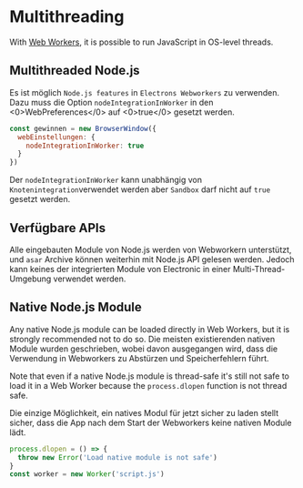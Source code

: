 # Multithreading

With [Web Workers][web-workers], it is possible to run JavaScript in OS-level threads.

## Multithreaded Node.js

Es ist möglich `Node.js features` in `Electrons Webworkers` zu verwenden. Dazu muss die Option `nodeIntegrationInWorker` in den <0>WebPreferences</0> auf <0>true</0> gesetzt werden.

```javascript
const gewinnen = new BrowserWindow({
  webEinstellungen: {
    nodeIntegrationInWorker: true
  }
})
```

Der `nodeIntegrationInWorker` kann unabhängig von `Knotenintegration`verwendet werden aber `Sandbox` darf nicht auf `true` gesetzt werden.

## Verfügbare APIs

Alle eingebauten Module von Node.js werden von Webworkern unterstützt, und `asar` Archive können weiterhin mit Node.js API gelesen werden. Jedoch kann keines der integrierten Module von Electronic in einer Multi-Thread-Umgebung verwendet werden.

## Native Node.js Module

Any native Node.js module can be loaded directly in Web Workers, but it is strongly recommended not to do so. Die meisten existierenden nativen Module wurden geschrieben, wobei davon ausgegangen wird, dass die Verwendung in Webworkers zu Abstürzen und Speicherfehlern führt.

Note that even if a native Node.js module is thread-safe it's still not safe to load it in a Web Worker because the `process.dlopen` function is not thread safe.

Die einzige Möglichkeit, ein natives Modul für jetzt sicher zu laden stellt sicher, dass die App nach dem Start der Webworkers keine nativen Module lädt.

```javascript
process.dlopen = () => {
  throw new Error('Load native module is not safe')
}
const worker = new Worker('script.js')
```

[web-workers]: https://developer.mozilla.org/en/docs/Web/API/Web_Workers_API/Using_web_workers
